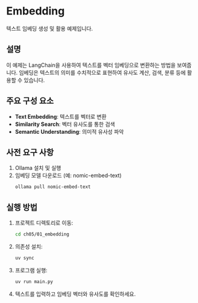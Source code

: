 # Embedding

텍스트 임베딩 생성 및 활용 예제입니다.

## 설명

이 예제는 LangChain을 사용하여 텍스트를 벡터 임베딩으로 변환하는 방법을 보여줍니다. 임베딩은 텍스트의 의미를 수치적으로 표현하여 유사도 계산, 검색, 분류 등에 활용할 수 있습니다.

## 주요 구성 요소

- **Text Embedding**: 텍스트를 벡터로 변환
- **Similarity Search**: 벡터 유사도를 통한 검색
- **Semantic Understanding**: 의미적 유사성 파악

## 사전 요구 사항

1. Ollama 설치 및 실행
2. 임베딩 모델 다운로드 (예: nomic-embed-text)
   ```bash
   ollama pull nomic-embed-text
   ```

## 실행 방법

1. 프로젝트 디렉토리로 이동:
   ```bash
   cd ch05/01_embedding
   ```

2. 의존성 설치:
   ```bash
   uv sync
   ```

3. 프로그램 실행:
   ```bash
   uv run main.py
   ```

4. 텍스트를 입력하고 임베딩 벡터와 유사도를 확인하세요.